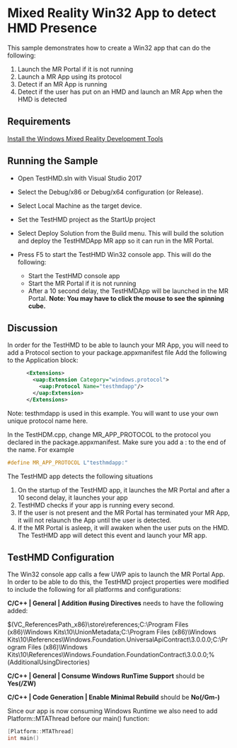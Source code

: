 # Mixed Reality Win32 App to detect HMD Presence
This sample demonstrates how to create a Win32 app that can do the following:

1. Launch the MR Portal if it is not running
2. Launch a MR App using its protocol
3. Detect if an MR App is running
4. Detect if the user has put on an HMD and launch an MR App when the HMD is detected

## Requirements

[Install the Windows Mixed Reality Development Tools](https://developer.microsoft.com/en-us/windows/mixed-reality/install_the_tools)

## Running the Sample

* Open TestHMD.sln with Visual Studio 2017

* Select the Debug/x86 or Debug/x64 configuration (or Release). 

* Select Local Machine as the target device.

* Set the TestHMD project as the StartUp project

* Select Deploy Solution from the Build menu. This will build the solution and deploy the TestHMDApp MR app so it can run in the MR Portal.

* Press F5 to start the TestHMD Win32 console app. This will do the following:

  * Start the TestHMD console app
  * Start the MR Portal if it is not running
  * After a 10 second delay, the TestHMDApp will be launched in the MR Portal. **Note: You may have to click the mouse to see the spinning cube.**


## Discussion

In order for the TestHMD to be able to launch your MR App, you will need to add a Protocol section to your package.appxmanifest file
Add the following to the Application block:

```xml
      <Extensions>
        <uap:Extension Category="windows.protocol">
          <uap:Protocol Name="testhmdapp"/>
        </uap:Extension>
      </Extensions>
```

Note: testhmdapp is used in this example. You will want to use your own unique protocol name here.

In the TestHDM.cpp, change MR_APP_PROTOCOL to the protocol you declared in the package.appxmanifest. Make sure you add a : to the end of the name. For example

```cpp
#define MR_APP_PROTOCOL L"testhmdapp:"
```

The TestHMD app detects the following situations

1. On the startup of the TestHMD app, it launches the MR Portal and after a 10 second delay, it launches your app
1. TestHMD checks if your app is running every second.
1. If the user is not present and the MR Portal has terminated your MR App, it will not relaunch the App until the user is detected.
1. If the MR Portal is asleep, it will awaken when the user puts on the HMD. The TestHMD app will detect this event and launch your MR app.

## TestHMD Configuration

The Win32 console app calls a few UWP apis to launch the MR Portal App. In order to be able to do this, the TestHMD project properties were modified to include the following for all platforms and configurations:

**C/C++ | General | Addition #using Directives** needs to have the following added:

$(VC_ReferencesPath_x86)\store\references;C:\Program Files (x86)\Windows Kits\10\UnionMetadata;C:\Program Files (x86)\Windows Kits\10\References\Windows.Foundation.UniversalApiContract\3.0.0.0;C:\Program Files (x86)\Windows Kits\10\References\Windows.Foundation.FoundationContract\3.0.0.0;%(AdditionalUsingDirectories)

**C/C++ | General | Consume Windows RunTime Support** should be **Yes(/ZW)**

**C/C++ | Code Generation | Enable Minimal Rebuild** should be **No(/Gm-)** 

Since our app is now consuming Windows Runtime we also need to add Platform::MTAThread before our main() function:

```c++
[Platform::MTAThread]
int main()
```


